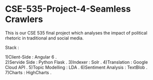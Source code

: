 # CSE-535-Project-4-Seamless Crawlers

This is our CSE 535 final project which analyses the impact of political rhetoric in traditional and social media.

Stack : 

1)Client-Side : Angular 6 .      
2)Servide Side : Python Flask . 
3)Indexer : Solr . 
4)Translation : Google Cloud API . 
5)Topic Modelling : LDA . 
6)Sentiment Analysis : TextBlob . 
7)Charts : HighCharts . 
